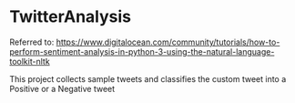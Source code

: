 # TwitterAnalysis

Referred to: https://www.digitalocean.com/community/tutorials/how-to-perform-sentiment-analysis-in-python-3-using-the-natural-language-toolkit-nltk

This project collects sample tweets and classifies the custom tweet into a Positive or a Negative tweet

